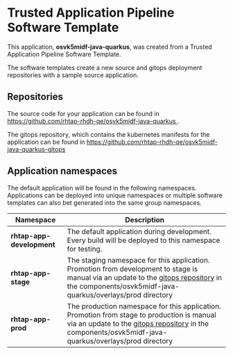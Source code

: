 # Trusted Application Pipeline Software Template

This application, **osvk5midf-java-quarkus**, was created from a Trusted Application Pipeline Software Template.

The software templates create a new source and gitops deployment repositories with a sample source application. 

## Repositories

The source code for your application can be found in [https://github.com/rhtap-rhdh-qe/osvk5midf-java-quarkus ](https://github.com/rhtap-rhdh-qe/osvk5midf-java-quarkus ).
 
The gitops repository, which contains the kubernetes manifests for the application can be found in 
[https://github.com/rhtap-rhdh-qe/osvk5midf-java-quarkus-gitops ](https://github.com/rhtap-rhdh-qe/osvk5midf-java-quarkus-gitops ) 

## Application namespaces 

The default application will be found in the following namespaces. Applications can be deployed into unique namespaces or multiple software templates can also bet generated into the same group namespaces.  

|  Namespace   |  Description   |  
| -------- | -------- |   
| **rhtap-app-development** | The default application during development. Every build will be deployed to this namespace for testing. | 
| **rhtap-app-stage** | The staging namespace for this application. Promotion from development to stage is manual via an update to the [gitops repository](https://github.com/rhtap-rhdh-qe/osvk5midf-java-quarkus-gitops ) in the components/osvk5midf-java-quarkus/overlays/prod directory |  
| **rhtap-app-prod** | The production namespace for this application. Promotion from stage to production is manual via an update to the [gitops repository](https://github.com/rhtap-rhdh-qe/osvk5midf-java-quarkus-gitops ) in the components/osvk5midf-java-quarkus/overlays/prod directory | 